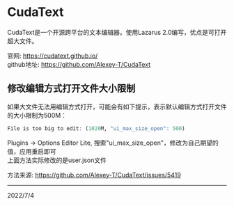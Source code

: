 # CudaText

CudaText是一个开源跨平台的文本编辑器。使用Lazarus 2.0编写，优点是可打开超大文件。  

官网: https://cudatext.github.io/  
github地址: https://github.com/Alexey-T/CudaText  


## 修改编辑方式打开文件大小限制
如果大文件无法用编辑方式打开，可能会有如下提示，表示默认编辑方式打开文件的大小限制为500M：  
```r
File is too big to edit: (1020M, "ui_max_size_open": 500)
```

Plugins -> Options Editor Lite, 搜索"ui_max_size_open"，修改为自己期望的值，应用重启即可  
上面方法实际修改的是user.json文件  

方法来源: https://github.com/Alexey-T/CudaText/issues/5419  


---
2022/7/4  
